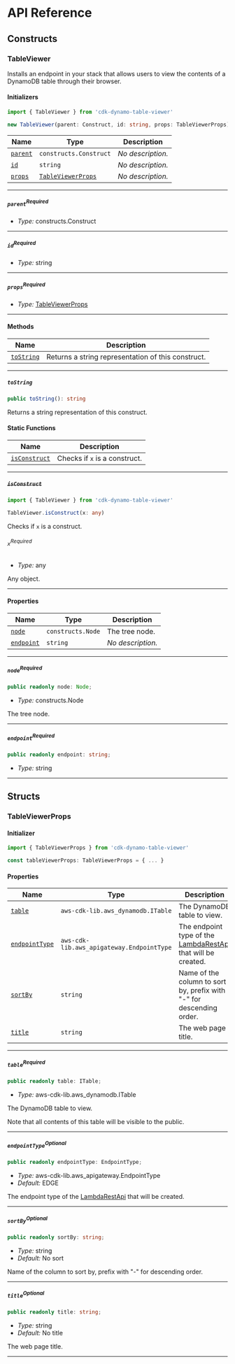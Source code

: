 # API Reference <a name="API Reference" id="api-reference"></a>

## Constructs <a name="Constructs" id="Constructs"></a>

### TableViewer <a name="TableViewer" id="cdk-dynamo-table-viewer.TableViewer"></a>

Installs an endpoint in your stack that allows users to view the contents of a DynamoDB table through their browser.

#### Initializers <a name="Initializers" id="cdk-dynamo-table-viewer.TableViewer.Initializer"></a>

```typescript
import { TableViewer } from 'cdk-dynamo-table-viewer'

new TableViewer(parent: Construct, id: string, props: TableViewerProps)
```

| **Name** | **Type** | **Description** |
| --- | --- | --- |
| <code><a href="#cdk-dynamo-table-viewer.TableViewer.Initializer.parameter.parent">parent</a></code> | <code>constructs.Construct</code> | *No description.* |
| <code><a href="#cdk-dynamo-table-viewer.TableViewer.Initializer.parameter.id">id</a></code> | <code>string</code> | *No description.* |
| <code><a href="#cdk-dynamo-table-viewer.TableViewer.Initializer.parameter.props">props</a></code> | <code><a href="#cdk-dynamo-table-viewer.TableViewerProps">TableViewerProps</a></code> | *No description.* |

---

##### `parent`<sup>Required</sup> <a name="parent" id="cdk-dynamo-table-viewer.TableViewer.Initializer.parameter.parent"></a>

- *Type:* constructs.Construct

---

##### `id`<sup>Required</sup> <a name="id" id="cdk-dynamo-table-viewer.TableViewer.Initializer.parameter.id"></a>

- *Type:* string

---

##### `props`<sup>Required</sup> <a name="props" id="cdk-dynamo-table-viewer.TableViewer.Initializer.parameter.props"></a>

- *Type:* <a href="#cdk-dynamo-table-viewer.TableViewerProps">TableViewerProps</a>

---

#### Methods <a name="Methods" id="Methods"></a>

| **Name** | **Description** |
| --- | --- |
| <code><a href="#cdk-dynamo-table-viewer.TableViewer.toString">toString</a></code> | Returns a string representation of this construct. |

---

##### `toString` <a name="toString" id="cdk-dynamo-table-viewer.TableViewer.toString"></a>

```typescript
public toString(): string
```

Returns a string representation of this construct.

#### Static Functions <a name="Static Functions" id="Static Functions"></a>

| **Name** | **Description** |
| --- | --- |
| <code><a href="#cdk-dynamo-table-viewer.TableViewer.isConstruct">isConstruct</a></code> | Checks if `x` is a construct. |

---

##### ~~`isConstruct`~~ <a name="isConstruct" id="cdk-dynamo-table-viewer.TableViewer.isConstruct"></a>

```typescript
import { TableViewer } from 'cdk-dynamo-table-viewer'

TableViewer.isConstruct(x: any)
```

Checks if `x` is a construct.

###### `x`<sup>Required</sup> <a name="x" id="cdk-dynamo-table-viewer.TableViewer.isConstruct.parameter.x"></a>

- *Type:* any

Any object.

---

#### Properties <a name="Properties" id="Properties"></a>

| **Name** | **Type** | **Description** |
| --- | --- | --- |
| <code><a href="#cdk-dynamo-table-viewer.TableViewer.property.node">node</a></code> | <code>constructs.Node</code> | The tree node. |
| <code><a href="#cdk-dynamo-table-viewer.TableViewer.property.endpoint">endpoint</a></code> | <code>string</code> | *No description.* |

---

##### `node`<sup>Required</sup> <a name="node" id="cdk-dynamo-table-viewer.TableViewer.property.node"></a>

```typescript
public readonly node: Node;
```

- *Type:* constructs.Node

The tree node.

---

##### `endpoint`<sup>Required</sup> <a name="endpoint" id="cdk-dynamo-table-viewer.TableViewer.property.endpoint"></a>

```typescript
public readonly endpoint: string;
```

- *Type:* string

---


## Structs <a name="Structs" id="Structs"></a>

### TableViewerProps <a name="TableViewerProps" id="cdk-dynamo-table-viewer.TableViewerProps"></a>

#### Initializer <a name="Initializer" id="cdk-dynamo-table-viewer.TableViewerProps.Initializer"></a>

```typescript
import { TableViewerProps } from 'cdk-dynamo-table-viewer'

const tableViewerProps: TableViewerProps = { ... }
```

#### Properties <a name="Properties" id="Properties"></a>

| **Name** | **Type** | **Description** |
| --- | --- | --- |
| <code><a href="#cdk-dynamo-table-viewer.TableViewerProps.property.table">table</a></code> | <code>aws-cdk-lib.aws_dynamodb.ITable</code> | The DynamoDB table to view. |
| <code><a href="#cdk-dynamo-table-viewer.TableViewerProps.property.endpointType">endpointType</a></code> | <code>aws-cdk-lib.aws_apigateway.EndpointType</code> | The endpoint type of the [LambdaRestApi](https://docs.aws.amazon.com/cdk/api/latest/docs/@aws-cdk_aws-apigateway.LambdaRestApi.html) that will be created. |
| <code><a href="#cdk-dynamo-table-viewer.TableViewerProps.property.sortBy">sortBy</a></code> | <code>string</code> | Name of the column to sort by, prefix with "-" for descending order. |
| <code><a href="#cdk-dynamo-table-viewer.TableViewerProps.property.title">title</a></code> | <code>string</code> | The web page title. |

---

##### `table`<sup>Required</sup> <a name="table" id="cdk-dynamo-table-viewer.TableViewerProps.property.table"></a>

```typescript
public readonly table: ITable;
```

- *Type:* aws-cdk-lib.aws_dynamodb.ITable

The DynamoDB table to view.

Note that all contents of this table will be
visible to the public.

---

##### `endpointType`<sup>Optional</sup> <a name="endpointType" id="cdk-dynamo-table-viewer.TableViewerProps.property.endpointType"></a>

```typescript
public readonly endpointType: EndpointType;
```

- *Type:* aws-cdk-lib.aws_apigateway.EndpointType
- *Default:* EDGE

The endpoint type of the [LambdaRestApi](https://docs.aws.amazon.com/cdk/api/latest/docs/@aws-cdk_aws-apigateway.LambdaRestApi.html) that will be created.

---

##### `sortBy`<sup>Optional</sup> <a name="sortBy" id="cdk-dynamo-table-viewer.TableViewerProps.property.sortBy"></a>

```typescript
public readonly sortBy: string;
```

- *Type:* string
- *Default:* No sort

Name of the column to sort by, prefix with "-" for descending order.

---

##### `title`<sup>Optional</sup> <a name="title" id="cdk-dynamo-table-viewer.TableViewerProps.property.title"></a>

```typescript
public readonly title: string;
```

- *Type:* string
- *Default:* No title

The web page title.

---



